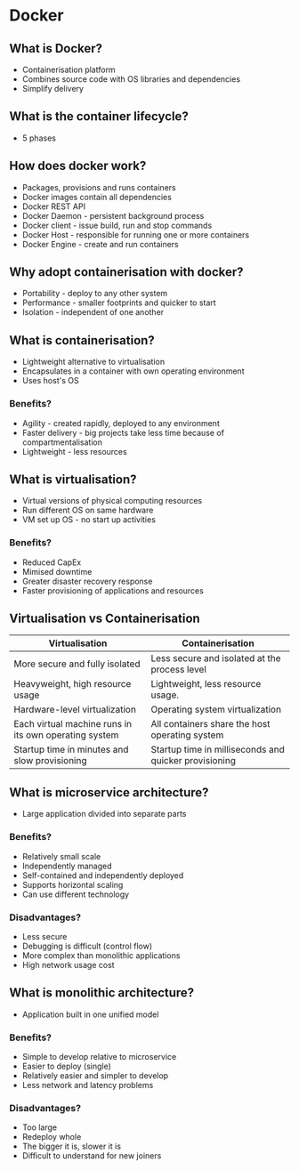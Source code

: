 # Docker

## What is Docker?

- Containerisation platform
- Combines source code with OS libraries and dependencies
- Simplify delivery

## What is the container lifecycle?

- 5 phases

## How does docker work?

- Packages, provisions and runs containers
- Docker images contain all dependencies
- Docker REST API
- Docker Daemon - persistent background process
- Docker client - issue build, run and stop commands
- Docker Host - responsible for running one or more containers
- Docker Engine - create and run containers

## Why adopt containerisation with docker?

- Portability - deploy to any other system
- Performance - smaller footprints and quicker to start
- Isolation - independent of one another

## What is containerisation?

- Lightweight alternative to virtualisation
- Encapsulates in a container with own operating environment
- Uses host's OS

### Benefits?

- Agility - created rapidly, deployed to any environment
- Faster delivery - big projects take less time because of compartmentalisation
- Lightweight - less resources

## What is virtualisation?

- Virtual versions of physical computing resources
- Run different OS on same hardware
- VM set up OS - no start up activities

### Benefits?

- Reduced CapEx
- Mimised downtime
- Greater disaster recovery response
- Faster provisioning of applications and resources

## Virtualisation vs Containerisation

| Virtualisation                                        | Containerisation                                      |
| ----------------------------------------------------- | ----------------------------------------------------- |
| More secure and fully isolated                        | Less secure and isolated at the process level         |
| Heavyweight, high resource usage                      | Lightweight, less resource usage.                     |
| Hardware-level virtualization                         | Operating system virtualization                       |
| Each virtual machine runs in its own operating system | All containers share the host operating system        |
| Startup time in minutes and slow provisioning         | Startup time in milliseconds and quicker provisioning |

## What is microservice architecture?

- Large application divided into separate parts

### Benefits?

- Relatively small scale
- Independently managed
- Self-contained and independently deployed
- Supports horizontal scaling
- Can use different technology

### Disadvantages?

- Less secure
- Debugging is difficult (control flow)
- More complex than monolithic applications
- High network usage cost

## What is monolithic architecture?

- Application built in one unified model

### Benefits?

- Simple to develop relative to microservice
- Easier to deploy (single)
- Relatively easier and simpler to develop
- Less network and latency problems

### Disadvantages?

- Too large
- Redeploy whole
- The bigger it is, slower it is
- Difficult to understand for new joiners

